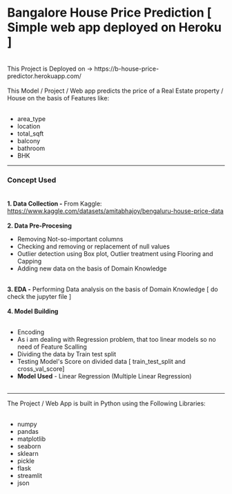 # Bangalore House Price Prediction [ Simple web app deployed on Heroku ]
</br>
This Project is Deployed on -> https://b-house-price-predictor.herokuapp.com/
</br></br>
This Model / Project / Web app predicts the price of a Real Estate property / House on the basis of Features like: 
</br></br>

* area_type 
* location 
* total_sqft
* balcony
* bathroom 
* BHK
<hr>

### Concept Used</br></br>
<b>1. Data Collection -</b> From Kaggle: https://www.kaggle.com/datasets/amitabhajoy/bengaluru-house-price-data<br><br>
<b>2. Data Pre-Procesing</b><br>
* Removing Not-so-important columns
* Checking and removing or replacement of null values
* Outlier detection using Box plot, Outlier treatment using Flooring and Capping 
* Adding new data on the basis of Domain Knowledge
<br>
<b>3. EDA -</b> Performing Data analysis on the basis of Domain Knowledge [ do check the jupyter file ] 
</br></br>
<b>4. Model Building</b><br><br>

* Encoding 
* As i am dealing with Regression problem, that too linear models so no need of Feature Scalling 
* Dividing the data by Train test split
* Testing Model's Score on divided data [ train_test_split and cross_val_score]
* <b>Model Used</b> - Linear Regression (Multiple Linear Regression)
</br></br>
<hr>
The Project / Web App is built in Python using the Following Libraries:
</br></br>

 * numpy
 * pandas
 * matplotlib
 * seaborn
 * sklearn
 * pickle
 * flask
 * streamlit
 * json
